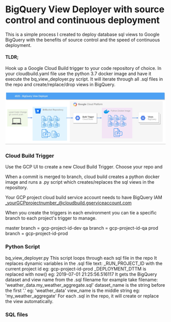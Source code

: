 # BigQuery View Deployer with source control and continuous deployment

This is a simple process I created to deploy database sql views to Google BigQuery with the benefits of source control and the speed of continuous deployment.

#### TLDR; 
Hook up a Google Cloud Build trigger to your code repository of choice. In your cloudbuild.yaml file use the python 3.7 docker image and have it execute the bq_view_deployer.py script.  It will iterate through all .sql files in the repo and create/replace/drop views in BigQuery.

![Image of Architecture](https://raw.githubusercontent.com/alanjbates/bigquery_view_deployer/master/BigQuery_View_Deployer.png)


### Cloud Build Trigger

Use the GCP UI to create a new Cloud Build Trigger.  Choose your repo and

When a commit is merged to branch, cloud build creates a python docker image and runs a .py script which creates/replaces the sql views in the repository.

Your GCP project cloud build service account needs to have BigQuery IAM _yourGCPprojectnumber_@cloudbuild.gserviceaccount.com

When you create the triggers in each environment you can tie a specific branch to each project's trigger to manage.

master branch = gcp-project-id-dev
qa branch = gcp-project-id-qa
prod branch = gcp-project-id-prod

### Python Script
bq_view_deployer.py
This script loops through each sql file in the repo
It replaces dynamic variables in the .sql file text:
_RUN_PROJECT_ID with the current project id eg: gcp-project-id-prod
_DEPLOYMENT_DTTM is replaced with now() eg: 2019-07-01 21:25:56.516117
It gets the BigQuery dataset and view name from the .sql filename
for example take filename:  'weather_data.my_weather_aggregate.sql' 
dataset_name is the string before the first '.' eg: 'weather_data'
view_name is the middle string eg: 'my_weather_aggregate'
For each .sql in the repo, it will create or replace the view automatically.

### SQL files


